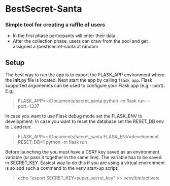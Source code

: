 # BestSecret-Santa
### Simple tool for creating a raffle of users

- In the first phase participants will enter their data
- After the collection phase, users can draw from the pool and get assigned a (best)secret-santa at random


## Setup

The best way to run the app is to export the FLASK_APP environment where the __init__.py file is located. Next start the app by calling `flask app`. Flask supported argumenets can be used to configure your Flask app (e.g --port). E.g.:

> FLASK_APP=~/Documents/secret_santa python -m flask run --port=1337

In case you want to use Flask debug mode set the FLASK_ENV to development. In case you want to reset the database set the RESET_DB env to `1` and run:

> FLASK_APP=~/Documents/secret_santa FLASK_ENV=development RESET_DB=1 python -m flask run

Before launching the you must have a CSRF key saved as an environment variable (or pass it together in the same line). The variable has to be saved in SECRET_KEY. Easiest way to do this if you are using a virtual environment is so add such a command to the venv start-up script:
> echo "export SECRET_KEY=super_secret_key" >> venv/bin/activate
